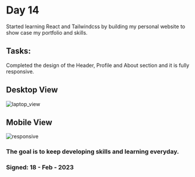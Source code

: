 # Day 14 

Started learning React and Tailwindcss by building my personal website to show case my portfolio and skills.


## Tasks: 

Completed the design of the Header, Profile and About section and it is fully responsive.

## Desktop View
![laptop_view](https://user-images.githubusercontent.com/80622379/219814503-a861f279-6e05-4670-a0e9-980fa00aba91.png)


## Mobile View

![responsive](https://user-images.githubusercontent.com/80622379/219814518-f3b1f14d-022f-4348-bb94-95eb53435b35.png)


### The goal is to keep developing skills and learning everyday.

### Signed: 18 - Feb - 2023
